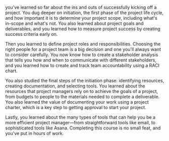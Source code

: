 you've learned so far about the ins and outs of successfully kicking off a project. You dug deeper on initiation, the first phase of the project life cycle, and how important
it is to determine your project scope, including what's in-scope and what's not. You also learned about project goals and deliverables, and you learned how to measure project
success by creating success criteria early on.

Then you learned to define project roles and responsibilities. Choosing the right people for a project team is a big decision and one you'll always want to consider carefully.
You now know how to create a stakeholder analysis that tells you how and when to communicate with different stakeholders, and you learned how to create and track team 
accountability using a RACI chart.

You also studied the final steps of the initiation phase: identifying resources, creating documentation, and selecting tools. You learned about the resources that project
managers rely on to achieve the goals of a project, from budgets to people to the materials needed to complete a deliverable. You also learned the value of documenting your 
work using a project charter, which is a key step to getting approval to start your project.

Lastly, you learned about the many types of tools that can help you be a more efficient project manager—from straightforward tools like email, to sophisticated tools like 
Asana. Completing this course is no small feat, and you've put in hours of work.  
